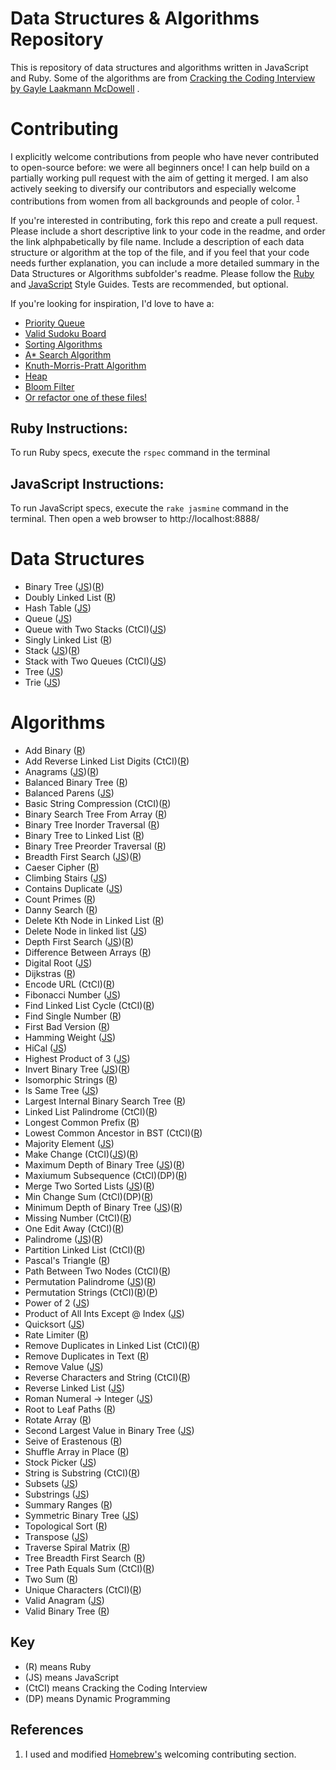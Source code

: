 Data Structures & Algorithms Repository
==========

This is repository of data structures and algorithms written in JavaScript and Ruby. Some of the algorithms are from
[Cracking the Coding Interview by Gayle Laakmann McDowell](http://www.amazon.com/gp/product/0984782850/ref=as_li_tl?ie=UTF8&camp=1789&creative=9325&creativeASIN=0984782850&linkCode=as2&tag=dbz03-20&linkId=LVVF6HDIDG3XQICI)
.
 
# Contributing
 
I explicitly welcome contributions from people who have never contributed to open-source before: we were all beginners once! I can help build on a partially working pull request with the aim of getting it merged. I am also actively seeking to diversify our contributors and especially welcome contributions from women from all backgrounds and people of color. <sup>[1](#References)</sup>

If you're interested in contributing, fork this repo and create a pull request. Please include a short descriptive link to your code in the readme, and order the link alphpabetically by file name. Include a description of each data structure or algorithm at the top of the file, and if you feel that your code needs further explanation, you can include a more detailed summary in the Data Structures or Algorithms subfolder's readme. Please follow the [Ruby](https://github.com/bbatsov/ruby-style-guide) and [JavaScript](https://github.com/airbnb/javascript) Style Guides. Tests are recommended, but optional.
 
If you're looking for inspiration, I'd love to have a:
 
 + [Priority Queue](https://en.wikipedia.org/wiki/Priority_queue)
 + [Valid Sudoku Board](https://en.wikipedia.org/wiki/Sudoku_solving_algorithms)
 + [Sorting Algorithms](https://en.wikipedia.org/wiki/Sorting_algorithm#Popular_sorting_algorithms)
 + [A* Search Algorithm](https://en.wikipedia.org/wiki/A*_search_algorithm)
 + [Knuth-Morris-Pratt Algorithm](https://en.wikipedia.org/wiki/Knuth%E2%80%93Morris%E2%80%93Pratt_algorithm)
 + [Heap](https://en.wikipedia.org/wiki/Heap_\(data_structure\))
 + [Bloom Filter](https://en.wikipedia.org/wiki/Bloom_filter)
 + [Or refactor one of these files!](/REFACTOR.md)
 
## Ruby Instructions:
 
 To run Ruby specs, execute the `rspec` command in the terminal
 
## JavaScript Instructions:
 
 To run JavaScript specs, execute the `rake jasmine` command in the terminal. Then open a web browser to
 http://localhost:8888/

# Data Structures

* Binary Tree ([JS](/data-structures/binary-tree.js))([R](/data-structures/binary_tree.rb))
* Doubly Linked List ([R](/data-structures/doubly_linked_list.rb))
* Hash Table ([JS](/data-structures/hash-table.js))
* Queue ([JS](/data-structures/queue.js))
* Queue with Two Stacks (CtCI)([JS](/data-structures/queue-with-two-stacks.js))
* Singly Linked List ([R](/data-structures/singly_linked_list.rb))
* Stack ([JS](/data-structures/stack.js))([R](/data-structures/linked_stack.rb))
* Stack with Two Queues (CtCI)([JS](/data-structures/stack-with-two-queues.js))
* Tree ([JS](/data-structures/tree.js))
* Trie ([JS](/data-structures/trie.js))

# Algorithms

* Add Binary ([R](/algorithms/add_binary.rb))
* Add Reverse Linked List Digits (CtCI)([R](/algorithms/add_reversed_linked_list_digits.rb))
* Anagrams ([JS](/algorithms/JavaScript/anagrams.js))([R](/algorithms/anagrams.rb))
* Balanced Binary Tree ([R](/algorithms/balanced_binary_tree.rb))
* Balanced Parens ([JS](/algorithms/balanced-parens.js))
* Basic String Compression (CtCI)([R](/algorithms/basic_string_compression.rb))
* Binary Search Tree From Array ([R](/algorithms/binary_search_tree_from_array.rb))
* Binary Tree Inorder Traversal ([R](/algorithms/binary_tree_inorder_traversal.rb))
* Binary Tree to Linked List ([R](/algorithms/binary_tree_to_linked_list.rb))
* Binary Tree Preorder Traversal ([R](/algorithms/binary_tree_preorder_traversal.rb))
* Breadth First Search ([JS](/algorithms/JavaScript/breadth-first-search.js))([R](/algorithms/graph_breadth_first_search.rb))
* Caeser Cipher ([R](/algorithms/caesar_cipher.rb))
* Climbing Stairs ([JS](/algorithms/climbing-stairs.js))
* Contains Duplicate ([JS](/algorithms/contains-duplicate.js))
* Count Primes ([R](/algorithms/count_primes.rb))
* Danny Search ([R](/algorithms/danny_search.rb))
* Delete Kth Node in Linked List ([R](/algorithms/delete_kth_node.rb))
* Delete Node in linked list ([JS](/algorithms/delete-node-in-linked-list.js))
* Depth First Search ([JS](/algorithms/depth-first-search.js))([R](/algorithms/graph_depth_first_search.rb))
* Difference Between Arrays ([R](/algorithms/difference_between_arrays.rb))
* Digital Root ([JS](/algorithms/digital-root.js))
* Dijkstras ([R](/algorithms/dijkstras.rb))
* Encode URL (CtCI)([R](/algorithms/encode_url.rb))
* Fibonacci Number ([JS](/algorithms/fibonacci-number.js))
* Find Linked List Cycle (CtCI)([R](/algorithms/find_linked_list_cycle.rb))
* Find Single Number ([R](/algorithms/find_single_number.rb))
* First Bad Version ([R](/algorithms/first_bad_version.rb))
* Hamming Weight ([JS](/algorithms/hamming-weight.js))
* HiCal ([JS](/algorithms/hical.js))
* Highest Product of 3 ([JS](/algorithms/highest-product-of-three.js))
* Invert Binary Tree ([JS](/algorithms/invert-binary-tree.js))([R](/algorithms/invert_binary_tree.rb))
* Isomorphic Strings ([R](/algorithms/isomorphic_strings.rb))
* Is Same Tree ([JS](/algorithms/is-same-tree.js))
* Largest Internal Binary Search Tree ([R](/algorithms/largest_internal_binary_search_tree.rb))
* Linked List Palindrome (CtCI)([R](/algorithms/linked_list_palindrome.rb))
* Longest Common Prefix ([R](/algorithms/longest_common_prefix.rb))
* Lowest Common Ancestor in BST (CtCI)([R](/algorithms/lowest_common_ancestor.rb))
* Majority Element ([JS](/algorithms/majority-element.js))
* Make Change (CtCI)([JS](/algorithms/make-change.js))([R](/algorithms/make_change.rb)) 
* Maximum Depth of Binary Tree ([JS](/algorithms/maximum-depth-of-binary-tree.js))([R](/algorithms/maximum_depth_of_binary_tree.rb))
* Maxiumum Subsequence (CtCI)(DP)([R](/algorithms/max_subsequence.rb))
* Merge Two Sorted Lists ([JS](/algorithms/merge-two-sorted-lists.js))([R](/algorithms/merge_sorted_arrays.rb))
* Min Change Sum (CtCI)(DP)([R](/algorithms/min_change_sum.rb))
* Minimum Depth of Binary Tree ([JS](/algorithms/minimum-depth-of-binary-tree.js))([R](/algorithms/minimum_depth_of_binary_tree.rb))
* Missing Number (CtCI)([R](/algorithms/missing_number.rb))
* One Edit Away (CtCI)([R](/algorithms/one_edit_away.rb))
* Palindrome ([JS](/algorithms/palindrome.js))([R](/algorithms/palindrome_linked_list.rb))
* Partition Linked List (CtCI)([R](/algorithms/partition_linked_list.rb))
* Pascal's Triangle ([R](/algorithms/pascals_triangle.rb))
* Path Between Two Nodes (CtCI)([R](/algorithms/path_between_two_nodes.rb))
* Permutation Palindrome ([JS](/algorithms/permutation-palindrome.js))([R](/algorithms/permutation_palindrome.rb))
* Permutation Strings (CtCI)([R](/algorithms/permutations_strings.rb))([P](/algorithms/check_permutation.py))
* Power of 2 ([JS](/algorithms/power-of-two.js))
* Product of All Ints Except @ Index ([JS](/algorithms/product-of-ints.js))
* Quicksort ([JS](/algorithms/quicksort.js))
* Rate Limiter ([R](/algorithms/rate_limiter.rb))
* Remove Duplicates in Linked List (CtCI)([R](/algorithms/remove_duplicates_from_linked_list.rb))
* Remove Duplicates in Text ([R](/algorithms/remove_duplicates.rb))
* Remove Value ([JS](/algorithms/remove-value.js))
* Reverse Characters and String (CtCI)([R](/algorithms/reverse_characters_and_string.rb))
* Reverse Linked List ([JS](/algorithms/reverse-linked-list.js))
* Roman Numeral -> Integer ([JS](/algorithms/roman-numeral-to-integer.js))
* Root to Leaf Paths ([R](/algorithms/root_to_leaf_paths.rb))
* Rotate Array ([R](/algorithms/rotate_array.rb))
* Second Largest Value in Binary Tree ([JS](/algorithms/second-largest-binary-tree.js))
* Seive of Erastenous ([R](/algorithms/seive_of_erastenous.rb))
* Shuffle Array in Place ([R](/algorithms/shuffle_array_in_place.rb))
* Stock Picker ([JS](/algorithms/stock-picker.js))
* String is Substring (CtCI)([R](/algorithms/string_is_substring.rb))
* Subsets ([JS](/algorithms/subsets.js))
* Substrings ([JS](/algorithms/substrings.js))
* Summary Ranges ([R](/algorithms/summary_ranges.rb))
* Symmetric Binary Tree ([JS](/algorithms/symmetric-binary-tree.js))
* Topological Sort ([R](/algorithms/topological_sort.rb))
* Transpose ([JS](/algorithms/transpose.js))
* Traverse Spiral Matrix ([R](/algorithms/traverse_spiral_matrix.rb))
* Tree Breadth First Search ([R](/algorithms/tree_breadth_first_search.rb))
* Tree Path Equals Sum (CtCI)([R](/algorithms/tree_path_equals_sum.rb))
* Two Sum ([R](/algorithms/two_sum.rb))
* Unique Characters (CtCI)([R](/algorithms/unique_characters.rb))
* Valid Anagram ([JS](/algorithms/valid-anagram.js))
* Valid Binary Tree ([R](/algorithms/valid_binary_tree.rb))

## Key
- (R) means Ruby
- (JS) means JavaScript
- (CtCI) means Cracking the Coding Interview
- (DP) means Dynamic Programming


## References

  1. I used and modified [Homebrew's](https://github.com/Homebrew/brew#contributing) welcoming contributing section.
